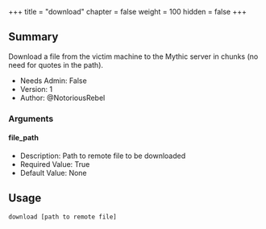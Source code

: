+++
title = "download"
chapter = false
weight = 100
hidden = false
+++

## Summary

Download a file from the victim machine to the Mythic server in chunks (no need for quotes in the path).

- Needs Admin: False
- Version: 1
- Author: @NotoriousRebel

### Arguments

#### file_path

- Description: Path to remote file to be downloaded
- Required Value: True
- Default Value: None

## Usage

```
download [path to remote file]
```


